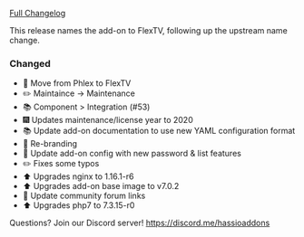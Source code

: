 [Full Changelog][changelog]

This release names the add-on to FlexTV, following up the upstream name change.

### Changed

- 🔨 Move from Phlex to FlexTV
- :pencil2: Maintaince -> Maintenance
- :books: Component > Integration (#53)
- :fireworks: Updates maintenance/license year to 2020
- :books: Update add-on documentation to use new YAML configuration format
- :hammer: Re-branding
- :hammer: Update add-on config with new password & list features
- :pencil2: Fixes some typos
- :arrow_up: Upgrades nginx to 1.16.1-r6
- :arrow_up: Upgrades add-on base image to v7.0.2
- :hammer: Update community forum links
- :arrow_up: Upgrades php7 to 7.3.15-r0

[changelog]: https://github.com/hassio-addons/addon-phlex/compare/v1.1.0...v1.2.0

Questions? Join our Discord server! https://discord.me/hassioaddons